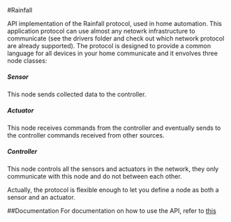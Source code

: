 #Rainfall

API implementation of the Rainfall protocol, used in home automation.
This application protocol can use almost any netowrk infrastructure to communicate (see the drivers folder and check out which network protocol are already supported). The protocol is designed to provide a common language for all devices in your home communicate and it envolves three node classes:
##### Sensor
This node sends collected data to the controller.
##### Actuator
This node receives commands from the controller and eventually sends to the controller commands received from other sources.
##### Controller
This node controls all the sensors and actuators in the network, they only communicate with this node and do not between each other.


Actually, the protocol is flexible enough to let you define a node as both a sensor and an actuator.

##Documentation
For documentation on how to use the API, refer to [this](https://github.com/HomeSkyLtd/sn-node/blob/master/documentation.MD)
